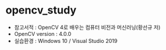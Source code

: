 # opencv_study
- 참고서적 : OpenCV 4로 배우는 컴퓨터 비전과 머신러닝(황선규 저)
- OpenCV version : 4.0.0
- 실습환경 : Windows 10 / Visual Studio 2019
